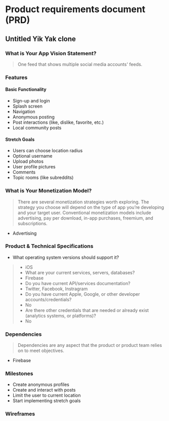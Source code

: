 # Product requirements document (PRD)

## Untitled Yik Yak clone

### What is Your App Vision Statement?
> One feed that shows multiple social media accounts' feeds.


### Features

#### Basic Functionality
* Sign-up and login
* Splash screen
* Navigation
* Anonymous posting
* Post interactions (like, dislike, favorite, etc.)
* Local community posts

#### Stretch Goals
* Users can choose location radius
* Optional username
* Upload photos
* User profile pictures
* Comments
* Topic rooms (like subreddits)


### What is Your Monetization Model?
> There are several monetization strategies worth exploring. The strategy you choose will depend on the type of app you’re developing and your target user. Conventional monetization models include advertising, pay per download, in-app purchases, freemium, and subscriptions.
* Advertising

### Product & Technical Specifications
* What operating system versions should support it? 
> * iOS
> * What are your current services, servers, databases? 
> * Firebase
> * Do you have current API/services documentation? 
> * Twitter, Facebook, Instragram
> * Do you have current Apple, Google, or other developer accounts/credentials? 
> * No
> * Are there other credentials that are needed or already exist (analytics systems, or platforms)?
> * No

### Dependencies
> Dependencies are any aspect that the product or product team relies on to meet objectives.
* Firebase

### Milestones
* Create anonymous profiles
* Create and interact with posts
* Limit the user to current location
* Start implementing stretch goals

### Wireframes 

